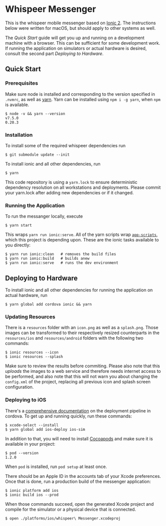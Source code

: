 # Whispeer Messenger

This is the whispeer mobile messenger based on [Ionic 2][ionic2]. The
instructions below were written for macOS, but should apply to other
systems as well.

The _Quick Start_ guide will get you up and running on a development
machine with a browser. This can be sufficient for some development
work. If running the application on simulators or actual hardware is
desired, consult the second part _Deploying to Hardware_.

## Quick Start

### Prerequisites

Make sure node is installed and corresponding to the version specified
in `.nvmrc`, as well as [yarn][yarn]. Yarn can be installed using `npm i
-g yarn`, when `npm` is available.

	$ node -v && yarn --version
	v7.5.0
	0.20.3

### Installation

To install some of the required whispeer dependencies run

	$ git submodule update --init

To install ionic and all other dependencies, run

	$ yarn

This code repository is using a `yarn.lock` to ensure deterministic
dependency resolution on all workstations and deployments. Please commit
your yarn.lock after adding new dependencies or if it changed.

### Running the Application

To run the messanger locally, execute

	$ yarn start

This wraps `yarn run ionic:serve`. All of the yarn scripts wrap
[`app-scripts`][app-scripts], which this project is depending
upon. These are the ionic tasks available to you directly:

	$ yarn run ionic:clean   # removes the build files
	$ yarn run ionic:build   # builds anew
	$ yarn run ionic:serve   # runs the dev environment

## Deploying to Hardware

To install ionic and all other dependencies for running the application
on actual hardware, run

	$ yarn global add cordova ionic && yarn

### Updating Resources

There is a `resources` folder with an `icon.png` as well as a
`splash.png`. Those images can be transformed to their respectively
resized counterparts in the `resources/ios` and `resources/android`
folders with the following two commands:

	$ ionic resources --icon
	$ ionic resources --splash

Make sure to review the results before commiting. Please also note that
this _uploads_ the images to a web service and therefore needs internet
access to be performed, and also note that this will not warn you about
changing the `config.xml` of the project, replacing all previous icon
and splash screen configuration.

### Deploying to iOS

There's a [comprehensive documentation][ios-deployment] on the
deployment pipeline in cordova. To get up and running quickly, run these
commands:

	$ xcode-select --install
	$ yarn global add ios-deploy ios-sim

In addition to that, you will need to install [Cocoapods][cocoapods] and
make sure it is available in your project:

	$ pod --version
	1.2.0

When `pod` is installed, run `pod setup` at least once.

There should be an Apple ID in the accounts tab of your Xcode
preferences. Once that is done, run a production build of the messenger
application:

	$ ionic platform add ios
	$ ionic build ios --prod

When those commands succeed, open the generated Xcode project and
compile for the simulator or a physical device that is connected.

	$ open ./platforms/ios/whispeer\ Messenger.xcodeproj

[ionic2]: https://github.com/driftyco/ionic
[yarn]: https://yarnpkg.com/en/docs/install
[cocoapods]: https://cocoapods.org/
[app-scripts]: https://ionicframework.com/docs/v2/resources/app-scripts
[ios-deployment]: https://cordova.apache.org/docs/en/latest/guide/platforms/ios/
[whispeer-ionic-app-scripts]: https://github.com/whispeer/ionic-app-scripts
